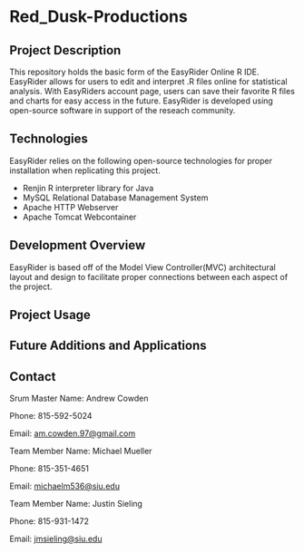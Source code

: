 # Red_Dusk-Productions

## Project Description
This repository holds the basic form of the EasyRider Online R IDE. EasyRider allows for users to edit and interpret .R files online for statistical analysis. With EasyRiders account page, users can save their favorite R files and charts for easy access in the future. EasyRider is developed using open-source software in support of the reseach community.


## Technologies
EasyRider relies on the following open-source technologies for proper installation when replicating this project.

* Renjin R interpreter library for Java
* MySQL Relational Database Management System
* Apache HTTP Webserver
* Apache Tomcat Webcontainer

## Development Overview
EasyRider is based off of the Model View Controller(MVC) architectural layout and design to facilitate proper connections between each aspect of the project. 

## Project Usage

## Future Additions and Applications

## Contact
Srum Master Name: Andrew Cowden

Phone: 815-592-5024

Email: am.cowden.97@gmail.com

Team Member Name: Michael Mueller

Phone: 815-351-4651

Email: michaelm536@siu.edu

Team Member Name: Justin Sieling

Phone: 815-931-1472

Email: jmsieling@siu.edu

